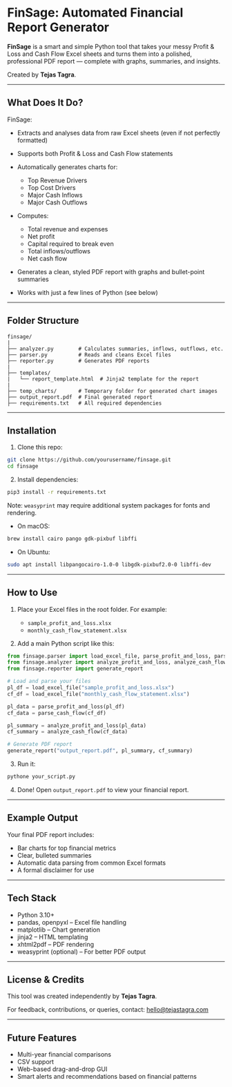 # FinSage: Automated Financial Report Generator

**FinSage** is a smart and simple Python tool that takes your messy Profit & Loss and Cash Flow Excel sheets and turns them into a polished, professional PDF report — complete with graphs, summaries, and insights.

Created by **Tejas Tagra**.

---

## What Does It Do?

FinSage:

* Extracts and analyses data from raw Excel sheets (even if not perfectly formatted)
* Supports both Profit & Loss and Cash Flow statements
* Automatically generates charts for:

  * Top Revenue Drivers
  * Top Cost Drivers
  * Major Cash Inflows
  * Major Cash Outflows
* Computes:

  * Total revenue and expenses
  * Net profit
  * Capital required to break even
  * Total inflows/outflows
  * Net cash flow
* Generates a clean, styled PDF report with graphs and bullet-point summaries
* Works with just a few lines of Python (see below)

---

## Folder Structure

```
finsage/
|
├── analyzer.py        # Calculates summaries, inflows, outflows, etc.
├── parser.py          # Reads and cleans Excel files
├── reporter.py        # Generates PDF reports
|
├── templates/
|   └── report_template.html  # Jinja2 template for the report
|
├── temp_charts/       # Temporary folder for generated chart images
├── output_report.pdf  # Final generated report
├── requirements.txt   # All required dependencies
```

---

## Installation

1. Clone this repo:

```bash
git clone https://github.com/yourusername/finsage.git
cd finsage
```

2. Install dependencies:

```bash
pip3 install -r requirements.txt
```

Note: `weasyprint` may require additional system packages for fonts and rendering.

* On macOS:

```bash
brew install cairo pango gdk-pixbuf libffi
```

* On Ubuntu:

```bash
sudo apt install libpangocairo-1.0-0 libgdk-pixbuf2.0-0 libffi-dev
```

---

## How to Use

1. Place your Excel files in the root folder. For example:

   * `sample_profit_and_loss.xlsx`
   * `monthly_cash_flow_statement.xlsx`

2. Add a main Python script like this:

```python
from finsage.parser import load_excel_file, parse_profit_and_loss, parse_cash_flow
from finsage.analyzer import analyze_profit_and_loss, analyze_cash_flow
from finsage.reporter import generate_report

# Load and parse your files
pl_df = load_excel_file("sample_profit_and_loss.xlsx")
cf_df = load_excel_file("monthly_cash_flow_statement.xlsx")

pl_data = parse_profit_and_loss(pl_df)
cf_data = parse_cash_flow(cf_df)

pl_summary = analyze_profit_and_loss(pl_data)
cf_summary = analyze_cash_flow(cf_data)

# Generate PDF report
generate_report("output_report.pdf", pl_summary, cf_summary)
```

3. Run it:

```bash
pythone your_script.py
```

4. Done! Open `output_report.pdf` to view your financial report.

---

## Example Output

Your final PDF report includes:

* Bar charts for top financial metrics
* Clear, bulleted summaries
* Automatic data parsing from common Excel formats
* A formal disclaimer for use

---

## Tech Stack

* Python 3.10+
* pandas, openpyxl – Excel file handling
* matplotlib – Chart generation
* jinja2 – HTML templating
* xhtml2pdf – PDF rendering
* weasyprint (optional) – For better PDF output

---

## License & Credits

This tool was created independently by **Tejas Tagra**.

For feedback, contributions, or queries, contact: [hello@tejastagra.com](mailto:hello@tejastagra.com)

---

## Future Features

* Multi-year financial comparisons
* CSV support
* Web-based drag-and-drop GUI
* Smart alerts and recommendations based on financial patterns
